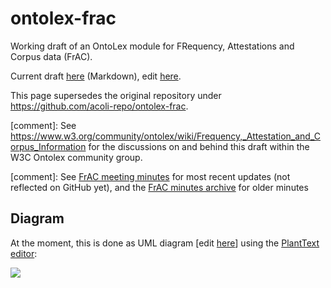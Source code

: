 # ontolex-frac
Working draft of an OntoLex module for FRequency, Attestations and Corpus data (FrAC). 

Current draft [here](index.md) (Markdown), edit [here](https://github.com/ontolex/frequency-attestation-corpus-information/edit/master/index.md).

This page supersedes the original repository under https://github.com/acoli-repo/ontolex-frac. 

[comment]: See https://www.w3.org/community/ontolex/wiki/Frequency,_Attestation_and_Corpus_Information for the discussions on and behind this draft within the W3C Ontolex community group.

[comment]: See [FrAC meeting minutes](https://docs.google.com/document/d/1N2w_r6WLhFGESSMSUkG5FSROorXscDMQuB77qg9uDIA/edit) for most recent updates (not reflected on GitHub yet), and the [FrAC minutes archive](https://www.w3.org/community/ontolex/wiki/Frequency,_Attestation_and_Corpus_Information) for older minutes

## Diagram

At the moment, this is done as UML diagram [edit [here](https://github.com/ontolex/frequency-attestation-corpus-information/edit/master/img/diagram.puml)] using the [PlantText editor](https://www.planttext.com/):

![](http://www.plantuml.com/plantuml/proxy?src=https://raw.githubusercontent.com/ontolex/frequency-attestation-corpus-information/master/img/diagram-with-observation-compact.puml?cache=no)
